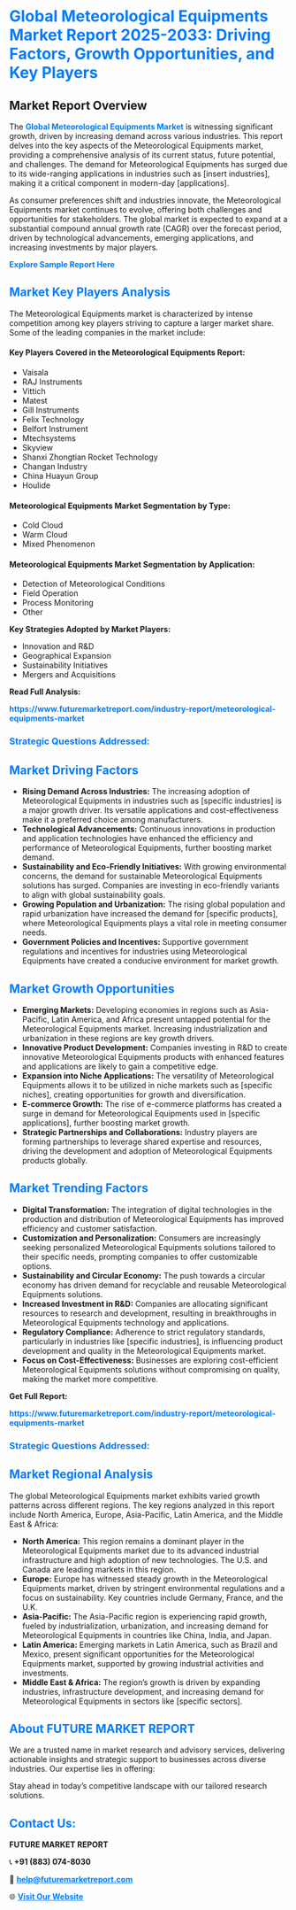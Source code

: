 <h1 style="color: #007BFF;">Global Meteorological Equipments Market Report 2025-2033: Driving Factors, Growth Opportunities, and Key Players</h1>

<section id="overview">
<h2>Market Report Overview</h2>
<p>The <a href="https://www.futuremarketreport.com/industry-report/meteorological-equipments-market" style="color: #007BFF; text-decoration: none;"><strong>Global Meteorological Equipments Market</strong></a> is witnessing significant growth, driven by increasing demand across various industries. This report delves into the key aspects of the Meteorological Equipments market, providing a comprehensive analysis of its current status, future potential, and challenges. The demand for Meteorological Equipments has surged due to its wide-ranging applications in industries such as [insert industries], making it a critical component in modern-day [applications].</p>
<p>As consumer preferences shift and industries innovate, the Meteorological Equipments market continues to evolve, offering both challenges and opportunities for stakeholders. The global market is expected to expand at a substantial compound annual growth rate (CAGR) over the forecast period, driven by technological advancements, emerging applications, and increasing investments by major players.</p>
</section>

<section id="overview">
<p><a href="https://www.futuremarketreport.com/request-sample/reportId=88918" style="color: #007BFF; text-decoration: none;"><strong>Explore Sample Report Here</strong></a></p>
</section>

<section id="key-players">
<h2 style="color: #007BFF;">Market Key Players Analysis</h2>
<p>The Meteorological Equipments market is characterized by intense competition among key players striving to capture a larger market share. Some of the leading companies in the market include:</p>
<h4>Key Players Covered in the Meteorological Equipments Report:</h4>
<ul><li>Vaisala</li><li>RAJ Instruments</li><li>Vittich</li><li>Matest</li><li>Gill Instruments</li><li>Felix Technology</li><li>Belfort Instrument</li><li>Mtechsystems</li><li>Skyview</li><li>Shanxi Zhongtian Rocket Technology</li><li>Changan Industry</li><li>China Huayun Group</li><li>Houlide</li></ul>
<h4>Meteorological Equipments Market Segmentation by Type:</h4>
<ul><li>Cold Cloud</li><li>Warm Cloud</li><li>Mixed Phenomenon</li></ul>

<h4>Meteorological Equipments Market Segmentation by Application:</h4>
<ul><li>Detection of Meteorological Conditions</li><li>Field Operation</li><li>Process Monitoring</li><li>Other</li></ul>
<p><strong>Key Strategies Adopted by Market Players:</strong></p>
<ul>
<li>Innovation and R&D</li>
<li>Geographical Expansion</li>
<li>Sustainability Initiatives</li>
<li>Mergers and Acquisitions</li>
</ul>
</section>

<section>
<p><strong>Read Full Analysis: </strong></p><a href="https://www.futuremarketreport.com/industry-report/meteorological-equipments-market" style="color: #007BFF; text-decoration: none;"><strong>https://www.futuremarketreport.com/industry-report/meteorological-equipments-market</strong></a>
<h3 style="color: #007BFF;">Strategic Questions Addressed:</h3>
</section>

<section id="driving-factors">
<h2 style="color: #007BFF;">Market Driving Factors</h2>
<ul>
<li><strong>Rising Demand Across Industries:</strong> The increasing adoption of Meteorological Equipments in industries such as [specific industries] is a major growth driver. Its versatile applications and cost-effectiveness make it a preferred choice among manufacturers.</li>
<li><strong>Technological Advancements:</strong> Continuous innovations in production and application technologies have enhanced the efficiency and performance of Meteorological Equipments, further boosting market demand.</li>
<li><strong>Sustainability and Eco-Friendly Initiatives:</strong> With growing environmental concerns, the demand for sustainable Meteorological Equipments solutions has surged. Companies are investing in eco-friendly variants to align with global sustainability goals.</li>
<li><strong>Growing Population and Urbanization:</strong> The rising global population and rapid urbanization have increased the demand for [specific products], where Meteorological Equipments plays a vital role in meeting consumer needs.</li>
<li><strong>Government Policies and Incentives:</strong> Supportive government regulations and incentives for industries using Meteorological Equipments have created a conducive environment for market growth.</li>
</ul>
</section>

<section id="growth-opportunities">
<h2 style="color: #007BFF;">Market Growth Opportunities</h2>
<ul>
<li><strong>Emerging Markets:</strong> Developing economies in regions such as Asia-Pacific, Latin America, and Africa present untapped potential for the Meteorological Equipments market. Increasing industrialization and urbanization in these regions are key growth drivers.</li>
<li><strong>Innovative Product Development:</strong> Companies investing in R&D to create innovative Meteorological Equipments products with enhanced features and applications are likely to gain a competitive edge.</li>
<li><strong>Expansion into Niche Applications:</strong> The versatility of Meteorological Equipments allows it to be utilized in niche markets such as [specific niches], creating opportunities for growth and diversification.</li>
<li><strong>E-commerce Growth:</strong> The rise of e-commerce platforms has created a surge in demand for Meteorological Equipments used in [specific applications], further boosting market growth.</li>
<li><strong>Strategic Partnerships and Collaborations:</strong> Industry players are forming partnerships to leverage shared expertise and resources, driving the development and adoption of Meteorological Equipments products globally.</li>
</ul>
</section>

<section id="trending-factors">
<h2 style="color: #007BFF;">Market Trending Factors</h2>
<ul>
<li><strong>Digital Transformation:</strong> The integration of digital technologies in the production and distribution of Meteorological Equipments has improved efficiency and customer satisfaction.</li>
<li><strong>Customization and Personalization:</strong> Consumers are increasingly seeking personalized Meteorological Equipments solutions tailored to their specific needs, prompting companies to offer customizable options.</li>
<li><strong>Sustainability and Circular Economy:</strong> The push towards a circular economy has driven demand for recyclable and reusable Meteorological Equipments solutions.</li>
<li><strong>Increased Investment in R&D:</strong> Companies are allocating significant resources to research and development, resulting in breakthroughs in Meteorological Equipments technology and applications.</li>
<li><strong>Regulatory Compliance:</strong> Adherence to strict regulatory standards, particularly in industries like [specific industries], is influencing product development and quality in the Meteorological Equipments market.</li>
<li><strong>Focus on Cost-Effectiveness:</strong> Businesses are exploring cost-efficient Meteorological Equipments solutions without compromising on quality, making the market more competitive.</li>
</ul>
</section>

<section>
<p><strong>Get Full Report: </strong></p><a href="https://www.futuremarketreport.com/industry-report/meteorological-equipments-market" style="color: #007BFF; text-decoration: none;"><strong>https://www.futuremarketreport.com/industry-report/meteorological-equipments-market</strong></a>
<h3 style="color: #007BFF;">Strategic Questions Addressed:</h3>
</section>


<section id="regional-analysis">
<h2 style="color: #007BFF;">Market Regional Analysis</h2>
<p>The global Meteorological Equipments market exhibits varied growth patterns across different regions. The key regions analyzed in this report include North America, Europe, Asia-Pacific, Latin America, and the Middle East & Africa:</p>
<ul>
<li><strong>North America:</strong> This region remains a dominant player in the Meteorological Equipments market due to its advanced industrial infrastructure and high adoption of new technologies. The U.S. and Canada are leading markets in this region.</li>
<li><strong>Europe:</strong> Europe has witnessed steady growth in the Meteorological Equipments market, driven by stringent environmental regulations and a focus on sustainability. Key countries include Germany, France, and the U.K.</li>
<li><strong>Asia-Pacific:</strong> The Asia-Pacific region is experiencing rapid growth, fueled by industrialization, urbanization, and increasing demand for Meteorological Equipments in countries like China, India, and Japan.</li>
<li><strong>Latin America:</strong> Emerging markets in Latin America, such as Brazil and Mexico, present significant opportunities for the Meteorological Equipments market, supported by growing industrial activities and investments.</li>
<li><strong>Middle East & Africa:</strong> The region’s growth is driven by expanding industries, infrastructure development, and increasing demand for Meteorological Equipments in sectors like [specific sectors].</li>
</ul>
</section>

<footer>
<h2 style="color: #007BFF;">About FUTURE MARKET REPORT</h2>
<p>We are a trusted name in market research and advisory services, delivering actionable insights and strategic support to businesses across diverse industries. Our expertise lies in offering:</p>

<p>Stay ahead in today’s competitive landscape with our tailored research solutions.</p>

<h2 style="color: #007BFF;">Contact Us:</h2>
<p><strong>FUTURE MARKET REPORT</strong></p>
<p>📞 <strong>+91 (883) 074-8030</strong></p>
<p>📧 <strong><a href="mailto:help@futuremarketreport.com" style="color: #007BFF;">help@futuremarketreport.com</a></strong></p>
<p>🌐 <strong><a href="https://www.futuremarketreport.com/" style="color: #007BFF;">Visit Our Website</a></strong></p>
</footer>